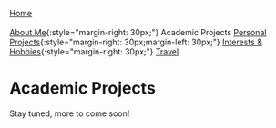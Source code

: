 [Home](../index.md)<br/><br/>
[About Me](../aboutMe/index.md){:style="margin-right: 30px;"}
Academic Projects
[Personal Projects](../personalProjects/index.md){:style="margin-right: 30px;margin-left: 30px;"}
[Interests & Hobbies](../interestsAndHobbies/index.md){:style="margin-right: 30px;"}
[Travel](../travel/index.md)

# Academic Projects

Stay tuned, more to come soon!